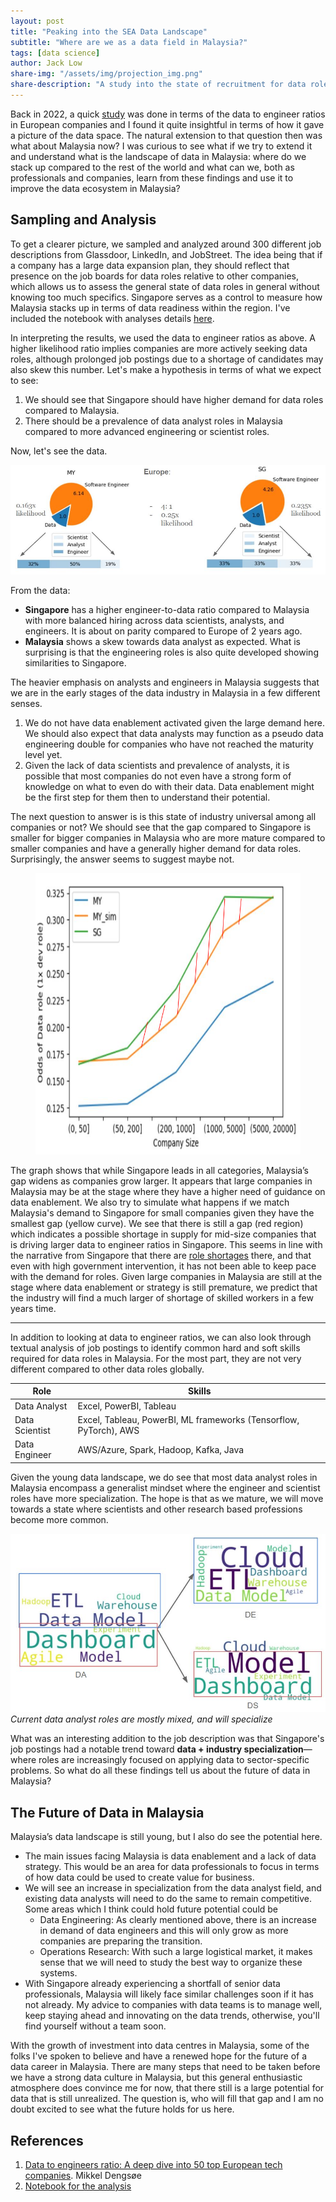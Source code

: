 ```yaml
---
layout: post
title: "Peaking into the SEA Data Landscape"
subtitle: "Where are we as a data field in Malaysia?"
tags: [data science]
author: Jack Low
share-img: "/assets/img/projection_img.png"
share-description: "A study into the state of recruitment for data roles in Malaysia and Singapore"
---
```


Back in 2022, a quick [study](https://towardsdatascience.com/data-to-engineers-ratio-a-deep-dive-into-50-top-european-tech-companies-58abc23e36ca) was done in terms of the data to engineer ratios in European companies and I found it quite insightful in terms of how it gave a picture of the data space. The natural extension to that question then was what about Malaysia now? I was curious to see what if we try to extend it and understand what is the landscape of data in Malaysia: where do we stack up compared to the rest of the world and what can we, both as professionals and companies, learn from these findings and use it to improve the data ecosystem in Malaysia?

## Sampling and Analysis

To get a clearer picture, we sampled and analyzed around 300 different job descriptions from  Glassdoor, LinkedIn, and JobStreet. The idea being that if a company has a large data expansion plan, they should reflect that presence on the job boards for data roles relative to other companies, which allows us to assess the general state of data roles in general without knowing too much specifics. Singapore serves as a control to measure how Malaysia stacks up in terms of data readiness within the region. I've included the notebook with analyses details [here](https://github.com/lowlowjack/data_recruitment_analysis). 

In interpreting the results, we used the data to engineer ratios as above. A higher likelihood ratio implies companies are more actively seeking data roles, although prolonged job postings due to a shortage of candidates may also skew this number. Let's make a hypothesis in terms of what we expect to see:

1. We should see that Singapore should have higher demand for data roles compared to Malaysia. 
2. There should be a prevalence of data analyst roles in Malaysia compared to more advanced engineering or scientist roles. 

Now, let's see the data. 

![Data from Three Regions](/assets/img/fl_capture.jpg "Data from Three Regions")

From the data:

- **Singapore** has a higher engineer-to-data ratio compared to Malaysia with more balanced hiring across data scientists, analysts, and engineers. It is about on parity compared to Europe of 2 years ago. 
- **Malaysia** shows a skew towards data analyst as expected. What is surprising is that the engineering roles is also quite developed showing similarities to Singapore. 

The heavier emphasis on analysts and engineers in Malaysia suggests that we are in the early stages of the data industry in Malaysia in a few different senses. 
1. We do not have data enablement activated given the large demand here. We should also expect that data analysts may function as a pseudo data engineering double for companies who have not reached the maturity level yet.
2. Given the lack of data scientists and prevalence of analysts, it is possible that most companies do not even have a strong form of knowledge on what to even do with their data.  Data enablement might be the first step for them then to understand their potential. 

The next question to answer is is this state of industry universal among all companies or not? We should see that the gap compared to Singapore is smaller for bigger companies in Malaysia who are more mature compared to smaller companies and have a generally higher demand for data roles. Surprisingly, the answer seems to suggest maybe not.

<figure>
    <img src="/assets/img/projection_img.png"
		width="650" height="450"
         alt="Gap by different company sizes">
</figure>


 The graph shows that while Singapore leads in all categories, Malaysia’s gap widens as companies grow larger. It appears that large companies in Malaysia may be at the stage where they have a higher need of guidance on data enablement. We also try to simulate what happens if we match Malaysia's demand to Singapore for small companies given they have the smallest gap (yellow curve). We see that there is still a gap (red region) which indicates a possible shortage in supply for mid-size companies that is driving larger data to engineer ratios in Singapore. This seems in line with the narrative from Singapore that there are [role shortages](https://www.morganmckinley.com/sg/article/skill-shortage-impacts-technology-growth-in-singapore) there, and that even with high government intervention, it has not been able to keep pace with the demand for roles. Given large companies in Malaysia are still at the stage where data enablement or strategy is still premature, we predict that the industry will find a much larger of shortage of skilled workers in a few years time. 

***

In addition to looking at data to engineer ratios, we can also look through textual analysis of job postings to identify common hard and soft skills required for data roles in Malaysia. For the most part, they are not very different compared to other data roles globally. 


| Role           | Skills                                                            |
| -------------- | ----------------------------------------------------------------- |
| Data Analyst   | Excel, PowerBI, Tableau                                           |
| Data Scientist | Excel, Tableau, PowerBI, ML frameworks (Tensorflow, PyTorch), AWS |
| Data Engineer  | AWS/Azure, Spark, Hadoop, Kafka, Java                             |


Given the young data landscape, we do see that most data analyst roles in Malaysia encompass a generalist mindset where the engineer and scientist roles have more specialization. The hope is that as we mature, we will move towards a state where scientists and other research based professions become more common. 

![Specialization of roles](/assets/img/specialization.jpg "Specialization of roles")
*Current data analyst roles are mostly mixed, and will specialize*


What was an interesting addition to the job description was that Singapore's job postings had a notable trend toward **data + industry specialization**—where roles are increasingly focused on applying data to sector-specific problems. So what do all these findings tell us about the future of data in Malaysia?

## The Future of Data in Malaysia

Malaysia’s data landscape is still young, but I also do see the potential here. 

- The main issues facing Malaysia is data enablement and a lack of data strategy. This would be an area for data professionals to focus in terms of how data could be used to create value for business. 
- We will see an increase in specialization from the data analyst field, and existing data analysts will need to do the same to remain competitive. Some areas which I think could hold future potential could be
	- Data Engineering: As clearly mentioned above, there is an increase in demand of data engineers and this will only grow as more companies are preparing the transition. 
	- Operations Research: With such a large logistical market, it makes sense that we will need to study the best way to organize these systems. 
- With Singapore already experiencing a shortfall of senior data professionals, Malaysia will likely face similar challenges soon if it has not already. My advice to companies with data teams is to manage well, keep staying ahead and innovating on the data trends, otherwise, you'll find yourself without a team soon. 

With the growth of investment into data centres in Malaysia, some of the folks I've spoken to believe and have a renewed hope for the future of a data career in Malaysia. There are many steps that need to be taken before we have a strong data culture in Malaysia, but this general enthusiastic atmosphere does convince me for now, that there still is a large potential for data that is still unrealized. The question is, who will fill that gap and I am no doubt excited to see what the future holds for us here.  

## References

1. [Data to engineers ratio: A deep dive into 50 top European tech companies](https://towardsdatascience.com/data-to-engineers-ratio-a-deep-dive-into-50-top-european-tech-companies-58abc23e36ca). Mikkel Dengsøe
2. [Notebook for the analysis](https://github.com/lowlowjack/data_recruitment_analysis)
